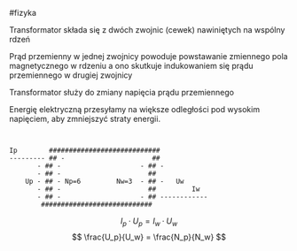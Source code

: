 #fizyka 

Transformator składa się z dwóch zwojnic (cewek) nawiniętych na wspólny rdzeń

Prąd przemienny w jednej zwojnicy powoduje powstawanie zmiennego pola magnetycznego w rdzeniu a ono skutkuje indukowaniem się prądu przemiennego w drugiej zwojnicy

Transformator służy do zmiany napięcia prądu przemiennego

Energię elektryczną przesyłamy na większe odległości pod wysokim napięciem, aby zmniejszyć straty energii.

```


Ip        ############################
--------- ## -                      ##
       - ## -                    - ## -
       - ## -                      ##
    Up - ## - Np=6         Nw=3  - ## -   Uw
       - ## -                      ##         Iw
       - ## -                    - ## ------------
        ############################
```
$$
I_p · U_p = I_w · U_w
$$
$$
\frac{U_p}{U_w} = \frac{N_p}{N_w}
$$
